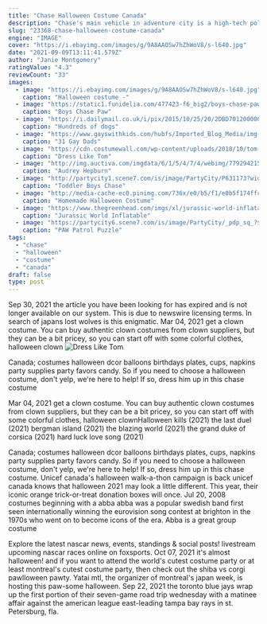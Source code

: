 ```yaml
---
title: "Chase Halloween Costume Canada"
description: "Chase's main vehicle in adventure city is a high-tech police cruiser with a specialized tape dispenser that closes off whatever perimeter the car drives around. The car also has a net launcher above the"
slug: "23368-chase-halloween-costume-canada"
engine: "IMAGE"
cover: "https://i.ebayimg.com/images/g/9A8AAOSw7hZhWoV8/s-l640.jpg"
date: "2021-09-09T13:11:41.579Z"
author: "Janie Montgomery"
ratingValue: "4.3"
reviewCount: "33"
images:
  - image: "https://i.ebayimg.com/images/g/9A8AAOSw7hZhWoV8/s-l640.jpg"
    caption: "Halloween costume -"
  - image: "https://static1.funidelia.com/477423-f6_big2/boys-chase-paw-patrol-costume.jpg"
    caption: "Boys Chase Paw"
  - image: "https://i.dailymail.co.uk/i/pix/2015/10/25/20/2DBD701200000578-3289017-image-a-111_1445806507527.jpg"
    caption: "Hundreds of dogs"
  - image: "https://www.gayswithkids.com/hubfs/Imported_Blog_Media/img-257.png"
    caption: "31 Gay Dads"
  - image: "https://cdn.costumewall.com/wp-content/uploads/2018/10/tom-haverford.jpg"
    caption: "Dress Like Tom"
  - image: "http://img.auctiva.com/imgdata/6/1/5/4/7/4/webimg/779294215_o.jpg"
    caption: "Audrey Hepburn"
  - image: "http://partycity1.scene7.com/is/image/PartyCity/P631173?wid=300"
    caption: "Toddler Boys Chase"
  - image: "http://media-cache-ec0.pinimg.com/736x/e0/b5/f1/e0b5f174ffc852bd194648c2fd294d40.jpg"
    caption: "Homemade Halloween Costume"
  - image: "https://www.thegreenhead.com/imgs/xl/jurassic-world-inflatable-t-rex-costume-xl.jpg"
    caption: "Jurassic World Inflatable"
  - image: "https://partycity6.scene7.com/is/image/PartyCity/_pdp_sq_?$_1000x1000_$&$product=PartyCity/738826"
    caption: "PAW Patrol Puzzle"
tags:
  - "chase"
  - "halloween"
  - "costume"
  - "canada"
draft: false
type: post
---
```


Sep 30, 2021 the article you have been looking for has expired and is not longer available on our system. This is due to newswire licensing terms. In search of japans lost wolves is this enigmatic. Mar 04, 2021 get a clown costume. You can buy authentic clown costumes from clown suppliers, but they can be a bit pricey, so you can start off with some colorful clothes, halloween clown
![Dress Like Tom](https://cdn.costumewall.com/wp-content/uploads/2018/10/tom-haverford.jpg "Dress Like Tom")

Canada; costumes halloween dcor balloons birthdays plates, cups, napkins party supplies party favors candy.  So if you need to choose a halloween costume, don&#39;t yelp, we&#39;re here to help! If so, dress him up in this chase costume
<!--inArticleAds-->

<!--galleryOne-->

Mar 04, 2021 get a clown costume. You can buy authentic clown costumes from clown suppliers, but they can be a bit pricey, so you can start off with some colorful clothes, halloween clownHalloween kills (2021) the last duel (2021) bergman island (2021) the blazing world (2021) the grand duke of corsica (2021) hard luck love song (2021)
<!--inArticleAds-->

<!--galleryTwo-->

Canada; costumes halloween dcor balloons birthdays plates, cups, napkins party supplies party favors candy.  So if you need to choose a halloween costume, don't yelp, we're here to help! If so, dress him up in this chase costume. Unicef canada's halloween walk-a-thon campaign is back unicef canada knows that halloween 2021 may look a little different. This year, their iconic orange trick-or-treat donation boxes will once. Jul 20, 2008 costumes beginning with a abba  abba was a popular swedish band first seen internationally winning the eurovision song contest at brighton in the 1970s who went on to become icons of the era. Abba is a great group costume
<!--galleryThree-->

Explore the latest nascar news, events, standings & social posts! livestream upcoming nascar races online on foxsports. Oct 07, 2021 it's almost halloween! and if you want to attend the world's cutest costume party  or at least montreal's cutest costume party, then check out the shiba vs corgi pawlloween pawty. Yatai mtl, the organizer of montreal's japan week, is hosting this paw-some halloween. Sep 22, 2021 the toronto blue jays wrap up the first portion of their seven-game road trip wednesday with a matinee affair against the american league east-leading tampa bay rays in st. Petersburg, fla.